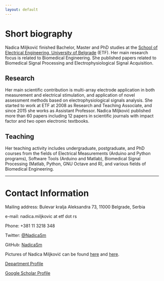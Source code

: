 ```yaml
---
layout: default
---
```


# Short biography

Nadica Miljković finished Bachelor, Master and PhD studies at the [School of Electrical Engineering, University of Belgrade](https://www.etf.bg.ac.rs/en) (ETF). Her main research focus is related to Biomedical Engineering. She published papers related to Biomedical Signal Processing and Electrophysiological Signal Acquisition.

## Research

Her main scientific contribution is multi-array electrode application in both measurement and electrical stimulation, and application of novel assessment methods based on electrophysiological signals analysis. She started to work at ETF at 2008 as Research and Teaching Associate, and since 2015 she works as Assistant Professor. Nadica Miljković published more than 60 papers including 12 papers in scientific journals with impact factor and two open electronic textbooks.

## Teaching

Her teaching activity includes undergraduate, postgraduate, and PhD courses from the fields of Electrical Measurements (Arduino and Python programs), Software Tools (Arduino and Matlab), Biomedical Signal Processing (Matlab, Python, GNU Octave and R), and various fields of Biomedical Engineering.


* * *

# Contact Information

Mailing address: Bulevar kralja Aleksandra 73, 11000 Belgrade, Serbia

e-mail: nadica.miljkovic at etf dot rs

Phone: +381 11 3218 348

Twitter: [@NadicaSm](https://twitter.com/NadicaSm)

GitHub: [NadicaSm](https://github.com/NadicaSm)

Pictures of Nadica Miljković can be found [here](https://pbs.twimg.com/profile_images/908306675362402304/mgh70_oH_400x400.jpg) and [here](http://automatika.etf.rs/images/FILES_srb_eng/nastavnici/NadicaMiljkovic.jpg).

[Department Profile](http://automatika.etf.rs/en/department-personnel/98-english/content/faculty/615-phd-nadica-miljkovi%C4%87)

[Google Scholar Profile](https://scholar.google.com/citations?user=rj4sA2AAAAAJ&hl=en&oi=ao)
